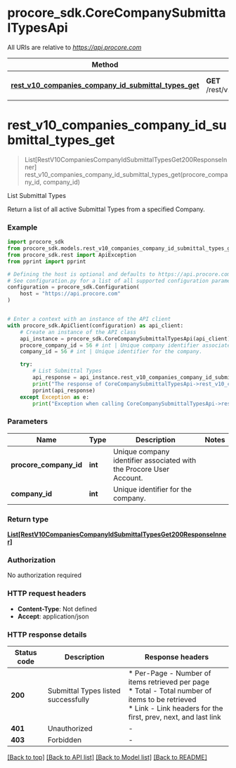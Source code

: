 # procore_sdk.CoreCompanySubmittalTypesApi

All URIs are relative to *https://api.procore.com*

Method | HTTP request | Description
------------- | ------------- | -------------
[**rest_v10_companies_company_id_submittal_types_get**](CoreCompanySubmittalTypesApi.md#rest_v10_companies_company_id_submittal_types_get) | **GET** /rest/v1.0/companies/{company_id}/submittal_types | List Submittal Types


# **rest_v10_companies_company_id_submittal_types_get**
> List[RestV10CompaniesCompanyIdSubmittalTypesGet200ResponseInner] rest_v10_companies_company_id_submittal_types_get(procore_company_id, company_id)

List Submittal Types

Return a list of all active Submittal Types from a specified Company.

### Example


```python
import procore_sdk
from procore_sdk.models.rest_v10_companies_company_id_submittal_types_get200_response_inner import RestV10CompaniesCompanyIdSubmittalTypesGet200ResponseInner
from procore_sdk.rest import ApiException
from pprint import pprint

# Defining the host is optional and defaults to https://api.procore.com
# See configuration.py for a list of all supported configuration parameters.
configuration = procore_sdk.Configuration(
    host = "https://api.procore.com"
)


# Enter a context with an instance of the API client
with procore_sdk.ApiClient(configuration) as api_client:
    # Create an instance of the API class
    api_instance = procore_sdk.CoreCompanySubmittalTypesApi(api_client)
    procore_company_id = 56 # int | Unique company identifier associated with the Procore User Account.
    company_id = 56 # int | Unique identifier for the company.

    try:
        # List Submittal Types
        api_response = api_instance.rest_v10_companies_company_id_submittal_types_get(procore_company_id, company_id)
        print("The response of CoreCompanySubmittalTypesApi->rest_v10_companies_company_id_submittal_types_get:\n")
        pprint(api_response)
    except Exception as e:
        print("Exception when calling CoreCompanySubmittalTypesApi->rest_v10_companies_company_id_submittal_types_get: %s\n" % e)
```



### Parameters


Name | Type | Description  | Notes
------------- | ------------- | ------------- | -------------
 **procore_company_id** | **int**| Unique company identifier associated with the Procore User Account. | 
 **company_id** | **int**| Unique identifier for the company. | 

### Return type

[**List[RestV10CompaniesCompanyIdSubmittalTypesGet200ResponseInner]**](RestV10CompaniesCompanyIdSubmittalTypesGet200ResponseInner.md)

### Authorization

No authorization required

### HTTP request headers

 - **Content-Type**: Not defined
 - **Accept**: application/json

### HTTP response details

| Status code | Description | Response headers |
|-------------|-------------|------------------|
**200** | Submittal Types listed successfully |  * Per-Page - Number of items retrieved per page <br>  * Total - Total number of items to be retrieved <br>  * Link - Link headers for the first, prev, next, and last link <br>  |
**401** | Unauthorized |  -  |
**403** | Forbidden |  -  |

[[Back to top]](#) [[Back to API list]](../README.md#documentation-for-api-endpoints) [[Back to Model list]](../README.md#documentation-for-models) [[Back to README]](../README.md)

